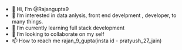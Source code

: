 - 👋 Hi, I’m @Rajangupta9
- 👀 I’m interested in data anlysis, front end develpment , developer, to many things. 
- 🌱 I’m currently learning full stack development
- 💞️ I’m looking to collaborate on my self
- 📫 How to reach me rajan_9_gupta(insta id - pratyush_27_jain)

<!---
Rajangupta9/Rajangupta9 is a ✨ special ✨ repository because its `README.md` (this file) appears on your GitHub profile.
You can click the Preview link to take a look at your changes.
--->
